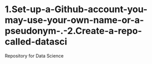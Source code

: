 # 1.Set-up-a-Github-account-you-may-use-your-own-name-or-a-pseudonym-.-2.Create-a-repo-called-datasci
Repository for Data Science
